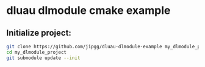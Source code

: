 # dluau dlmodule cmake example
## Initialize project:
```sh
git clone https://github.com/jipgg/dluau-dlmodule-example my_dlmodule_project
cd my_dlmodule_project
git submodule update --init
```
